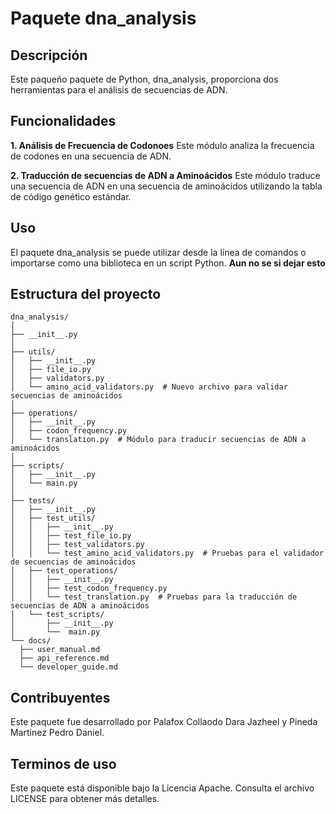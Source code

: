 # Paquete dna_analysis

## Descripción
Este paqueño paquete de Python, dna_analysis, proporciona dos  herramientas para el análisis de secuencias de ADN.

## Funcionalidades


**1. Análisis de Frecuencia de Codonoes**
Este módulo analiza la frecuencia de codones en una secuencia de ADN.

**2. Traducción de secuencias de ADN a Aminoácidos**
Este módulo traduce una secuencia de ADN en una secuencia de aminoácidos utilizando la tabla de código genético estándar.

## Uso
El paquete dna_analysis se puede utilizar desde la línea de comandos o importarse como una biblioteca en un script Python. **Aun no se si dejar esto**

## Estructura del proyecto
```
dna_analysis/
│
├── __init__.py
│
├── utils/
│   ├── __init__.py
│   ├── file_io.py
│   ├── validators.py
│   └── amino_acid_validators.py  # Nuevo archivo para validar secuencias de aminoácidos
│
├── operations/
│   ├── __init__.py
│   ├── codon_frequency.py
│   └── translation.py  # Módulo para traducir secuencias de ADN a aminoácidos
│
├── scripts/
│   ├── __init__.py
│   └── main.py
│
├── tests/
│   ├── __init__.py
│   ├── test_utils/
│   │   ├── __init__.py
│   │   ├── test_file_io.py
│   │   ├── test_validators.py
│   │   └── test_amino_acid_validators.py  # Pruebas para el validador de secuencias de aminoácidos
│   ├── test_operations/
│   │   ├── __init__.py
│   │   ├── test_codon_frequency.py
│   │   └── test_translation.py  # Pruebas para la traducción de secuencias de ADN a aminoácidos
│   └── test_scripts/
│       ├── __init__.py
│       └──  main.py
└── docs/
  ├── user_manual.md
  ├── api_reference.md
  └── developer_guide.md
```
## Contribuyentes
Este paquete fue desarrollado por Palafox Collaodo Dara Jazheel y Pineda Martinez Pedro Daniel.

## Terminos de uso
Este paquete está disponible bajo la Licencia Apache. Consulta el archivo LICENSE para obtener más detalles.

